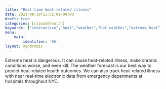 ```yaml
---
title: "Real-time heat-related illness"
date: 2021-08-30T11:51:01-04:00
draft: true
categories: [climatehealth]
keywords: ["interactive","heat","weather","hot weather","extreme heat","heat mortality","heat-related illness","emergency room","emergency department","ED visit"]
menu:
    main:
        identifier: '05'
layout: syndromic
---
```


Extreme heat is dangerous. It can cause heat-related illness, make chronic conditions worse, and even kill. The weather forecast is our best way to predict heat-related health outcomes. We can also track heat-related illness with near real-time electronic data from emergency departments at hospitals throughout NYC.


